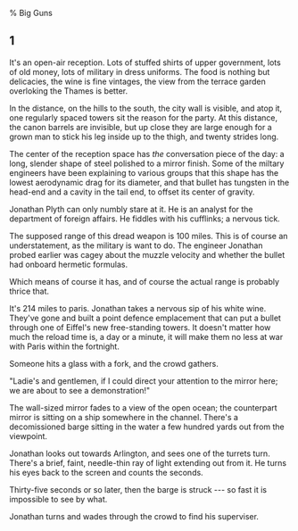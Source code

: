 % Big Guns
<!-- CATEGORY stories -->

## 1

It's an open-air reception. Lots of stuffed shirts of upper government, lots of old money, lots
of military in dress uniforms. The food is nothing but delicacies, the wine is fine vintages,
the view from the terrace garden overloking the Thames is better.

In the distance, on the hills to the south, the city wall is visible, and atop it, one regularly spaced
towers sit the reason for the party. At this distance, the canon barrels are invisible, but up close
they are large enough for a grown man to stick his leg inside up to the thigh, and twenty strides long.

The center of the reception space has _the_ conversation piece of the day: a long, slender shape of
steel polished to a mirror finish. Some of the miltary engineers have been explaining to various groups
that this shape has the lowest aerodynamic drag for its diameter, and that bullet has tungsten in the
head-end and a cavity in the tail end, to offset its center of gravity.

Jonathan Plyth can only numbly stare at it. He is an analyst for the department of foreign affairs.
He fiddles with his cufflinks; a nervous tick.

The supposed range of this dread weapon is 100 miles. This is of course an understatement, as the
military is want to do. The engineer Jonathan probed earlier was cagey about the muzzle velocity
and whether the bullet had onboard hermetic formulas.

Which means of course it has, and of course the actual range is probably thrice that.

It's 214 miles to paris. Jonathan takes a nervous sip of his white wine. They've gone and
built a point defence emplacement that can put a bullet through one of Eiffel's new
free-standing towers. It doesn't matter how much the reload time is, a day or a minute, it
will make them no less at war with Paris within the fortnight.

Someone hits a glass with a fork, and the crowd gathers.

"Ladie's and gentlemen, if I could direct your attention to the mirror here; we are about to
see a demonstration!"

The wall-sized mirror fades to a view of the open ocean; the counterpart mirror is sitting
on a ship somewhere in the channel. There's a decomissioned barge sitting in the water a few
hundred yards out from the viewpoint.

Jonathan looks out towards Arlington, and sees one of the turrets turn. There's a brief, faint, needle-thin
ray of light extending out from it. He turns his eyes back to the screen and counts the seconds.

Thirty-five seconds or so later, then the barge is struck --- so fast it is impossible to see by what.

Jonathan turns and wades through the crowd to find his superviser.


